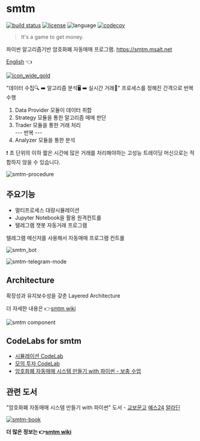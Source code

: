 # smtm
[![build status](https://github.com/msaltnet/smtm/actions/workflows/python-test.yml/badge.svg)](https://github.com/msaltnet/smtm/actions/workflows/python-test.yml)
[![license](https://img.shields.io/github/license/msaltnet/smtm.svg?style=flat-square)](https://github.com/msaltnet/smtm/blob/master/LICENSE)
![language](https://img.shields.io/github/languages/top/msaltnet/smtm.svg?style=flat-square&colorB=green)
[![codecov](https://codecov.io/gh/msaltnet/smtm/branch/master/graph/badge.svg?token=USXTX7MG70)](https://codecov.io/gh/msaltnet/smtm)

> It's a game to get money. 

파이썬 알고리즘기반 암호화폐 자동매매 프로그램. https://smtm.msalt.net

[English](https://github.com/msaltnet/smtm/blob/master/README-en_us.md) 👈

[![icon_wide_gold](https://user-images.githubusercontent.com/9311990/161744914-05e3d116-0e9b-447f-a015-136e0b9ec22b.png)](https://smtm.msalt.net/)

"데이터 수집🔍 ➡️ 알고리즘 분석🖥️ ➡️ 실시간 거래💸" 프로세스를 정해진 간격으로 반복 수행

1. Data Provider 모듈이 데이터 취합  
2. Strategy 모듈을 통한 알고리즘 매매 판단  
3. Trader 모듈을 통한 거래 처리  
 --- 반복 ---
4. Analyzer 모듈을 통한 분석

❗ 초 단위의 이하 짧은 시간에 많은 거래를 처리해야하는 고성능 트레이딩 머신으로는 적합하지 않을 수 있습니다.

![smtm-procedure](doc/smtm.png)

## 주요기능
- 멀티프로세스 대량시뮬레이션
- Jupyter Notebook을 활용 원격컨트롤
- 텔레그램 챗봇 자동거래 프로그램

텔레그램 메신저를 사용해서 자동매매 프로그램 컨트롤

![smtm_bot](./doc/phone.png)

![smtm-telegram-mode](https://github.com/msaltnet/smtm/assets/9311990/22ba2ebd-13e6-4eee-a829-94209c5618a9)

## Architecture
확장성과 유지보수성을 갖춘 Layered Architecture

더 자세한 내용은 👉[smtm wiki](https://github.com/msaltnet/smtm/wiki/2.-%EC%95%84%ED%82%A4%ED%85%8D%EC%B2%98)

![smtm component](./doc/smtm_component.png)

## CodeLabs for smtm
- [시뮬레이션 CodeLab](https://smtm.msalt.net/codelab/smtm-simulation/)
- [모의 투자 CodeLab](https://smtm.msalt.net/codelab/smtm-demo/)
- [암호화폐 자동매매 시스템 만들기 with 파이썬 - 보충 수업](https://smtm.msalt.net/codelab/smtm-after-school/)

## 관련 도서

"암호화폐 자동매매 시스템 만들기 with 파이썬" 도서 - [교보문고](http://www.kyobobook.co.kr/product/detailViewKor.laf?mallGb=KOR&ejkGb=KOR&barcode=9788997924967) [예스24](http://www.yes24.com/Product/Goods/107635612) [알라딘](https://www.aladin.co.kr/shop/wproduct.aspx?ItemId=289526248)

[![smtm-book](https://user-images.githubusercontent.com/9311990/157685437-dcedd2c0-9f0c-400c-a3d4-017354279b60.png)](http://www.kyobobook.co.kr/product/detailViewKor.laf?mallGb=KOR&ejkGb=KOR&barcode=9788997924967)

**더 많은 정보는 👉[smtm wiki](https://github.com/msaltnet/smtm/wiki)**